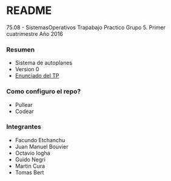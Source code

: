 # README #

75.08 - SistemasOperativos Trapabajo Practico Grupo 5. Primer cuatrimestre Año 2016 

### Resumen ###

* Sistema de autoplanes
* Version 0
* [Enunciado del TP](http://materias.fi.uba.ar/7508/Practica-2016/SO7508_TP_TemaK_2016-1c.pdf)

### Como configuro el repo? ###

* Pullear
* Codear

### Integrantes ###

* Facundo Etchanchu
* Juan Manuel Bouvier
* Octavio Iogha
* Guido Negri
* Martin Cura
* Tomas Bert

